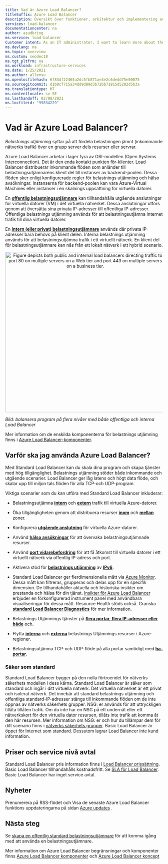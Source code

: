 ```yaml
---
title: Vad är Azure Load Balancer?
titleSuffix: Azure Load Balancer
description: Översikt över funktioner, arkitektur och implementering av Azure Load Balancer-funktioner. Lär dig hur Load Balancer fungerar och hur du använder det i molnet.
services: load-balancer
documentationcenter: na
author: asudbring
ms.service: load-balancer
Customer intent: As an IT administrator, I want to learn more about the Azure Load Balancer service and what I can use it for.
ms.devlang: na
ms.topic: overview
ms.custom: seodec18
ms.tgt_pltfrm: na
ms.workload: infrastructure-services
ms.date: 1/25/2021
ms.author: allensu
ms.openlocfilehash: 6f83df22465a2dc5fb871ae4e2c6dedd75e00075
ms.sourcegitcommit: d1b0cf715a34dd9d89d3b72bb71815d5202d5b3a
ms.translationtype: MT
ms.contentlocale: sv-SE
ms.lasthandoff: 02/08/2021
ms.locfileid: "99834229"
---
```

# <a name="what-is-azure-load-balancer"></a>Vad är Azure Load Balancer?

*Belastnings utjämning* syftar på att fördela belastningen jämnt (inkommande nätverks trafik) över en grupp server dels resurser eller servrar. 

Azure Load Balancer arbetar i lager fyra av OSI-modellen (Open Systems Interconnection). Det är den enda kontakt punkten för-klienter. Load Balancer distribuerar inkommande flöden som anländer till belastningsutjämnarens klient del till instanser av backend-poolen. Dessa flöden sker enligt konfigurerade regler för belastnings utjämning och hälso avsökningar. Instanserna för backend-poolen kan vara Azure-Virtual Machines eller instanser i en skalnings uppsättning för virtuella datorer.

En **[offentlig belastningsutjämnare](./components.md#frontend-ip-configurations)** kan tillhandahålla utgående anslutningar för virtuella datorer (VM) i det virtuella nätverket. Dessa anslutningar utförs genom att översätta sina privata IP-adresser till offentliga IP-adresser. Offentliga belastnings utjämning används för att belastningsutjämna Internet trafik till dina virtuella datorer.

En **[intern (eller privat) belastningsutjämnare](./components.md#frontend-ip-configurations)** används där privata IP-adresser bara behövs på klient delen. Interna belastnings utjämning används för att belastningsutjämna trafik i ett virtuellt nätverk. En klient del för belastningsutjämnare kan nås från ett lokalt nätverk i ett hybrid scenario.

<p align="center">
  <img src="./media/load-balancer-overview/load-balancer.svg" alt="Figure depicts both public and internal load balancers directing traffic to port 80 on multiple servers on a Web tier and port 443 on multiple servers on a business tier." width="512" title="Azure Load Balancer">
</p>

*Bild: balansera program på flera nivåer med både offentliga och interna Load Balancer*

Mer information om de enskilda komponenterna för belastnings utjämning finns i [Azure Load Balancer-komponenter](./components.md).

## <a name="why-use-azure-load-balancer"></a>Varför ska jag använda Azure Load Balancer?
Med Standard Load Balancer kan du skala dina program och skapa tjänster med hög tillgänglighet. Belastnings utjämning stöder både inkommande och utgående scenarier. Load Balancer ger låg latens och högt data flöde, och skalar upp till miljon tals flöden för alla TCP-och UDP-program.

Viktiga scenarier som du kan utföra med Standard Load Balancer inkluderar:

- Belastningsutjämna **[intern](./quickstart-load-balancer-standard-internal-portal.md)** och **[extern](./tutorial-load-balancer-standard-manage-portal.md)** trafik till virtuella Azure-datorer.

- Öka tillgängligheten genom att distribuera resurser **[inom](./tutorial-load-balancer-standard-public-zonal-portal.md)** och **[mellan](./tutorial-load-balancer-standard-public-zone-redundant-portal.md)** zoner.

- Konfigurera **[utgående anslutning](./load-balancer-outbound-connections.md)** för virtuella Azure-datorer.

- Använd **[hälso avsökningar](./load-balancer-custom-probe-overview.md)** för att övervaka belastningsutjämnade resurser.

- Använd **[port vidarebefordring](./tutorial-load-balancer-port-forwarding-portal.md)** för att få åtkomst till virtuella datorer i ett virtuellt nätverk via offentlig IP-adress och port.

- Aktivera stöd för **[belastnings utjämning](../virtual-network/virtual-network-ipv4-ipv6-dual-stack-standard-load-balancer-powershell.md)** av **[IPv6](../virtual-network/ipv6-overview.md)**.

- Standard Load Balancer ger flerdimensionella mått via [Azure Monitor](../azure-monitor/overview.md).  Dessa mått kan filtreras, grupperas och delas upp för en specifik dimension.  De tillhandahåller aktuella och historiska insikter om prestanda och hälsa för din tjänst. [Insikter för Azure Load Balancer](https://docs.microsoft.com/azure/load-balancer/load-balancer-insights) erbjuder en förkonfigurerad instrument panel med användbara visualiseringar för dessa mått.  Resource Health stöds också. Granska **[standard Load Balancer Diagnostics](load-balancer-standard-diagnostics.md)** för mer information.

- Belastnings Utjämnings tjänster på **[flera portar, flera IP-adresser eller både](./load-balancer-multivip-overview.md)** och.

- Flytta **[interna](./move-across-regions-internal-load-balancer-portal.md)** och **[externa](./move-across-regions-external-load-balancer-portal.md)** belastnings Utjämnings resurser i Azure-regioner.

- Belastningsutjämna TCP-och UDP-flöde på alla portar samtidigt med **[ha-portar](./load-balancer-ha-ports-overview.md)**.

### <a name="secure-by-default"></a><a name="securebydefault"></a>Säker som standard

Standard Load Balancer bygger på den nolla förtroendet för nätverks säkerhets modellen i dess kärna. Standard Load Balancer är säker som standard och ingår i ditt virtuella nätverk. Det virtuella nätverket är ett privat och isolerat nätverk.  Det innebär att standard belastnings utjämning och offentliga standard-IP-adresser stängs till inkommande flöden om de inte öppnas av nätverks säkerhets grupper. NSG: er används för att uttryckligen tillåta tillåten trafik.  Om du inte har en NSG på ett undernät eller ett nätverkskort för den virtuella dator resursen, tillåts inte trafik att komma åt den här resursen. Mer information om NSG: er och hur du tillämpar dem för ditt scenario finns i [nätverks säkerhets grupper](../virtual-network/network-security-groups-overview.md).
Basic Load Balancer är öppet för Internet som standard. Dessutom lagrar Load Balancer inte kund information.

## <a name="pricing-and-sla"></a>Priser och service nivå avtal

Standard Load Balancer pris information finns i [Load Balancer prissättning](https://azure.microsoft.com/pricing/details/load-balancer/).
Basic Load Balancer tillhandahålls kostnadsfritt.
Se [SLA för Load Balancer](https://aka.ms/lbsla). Basic Load Balancer har inget service avtal.

## <a name="whats-new"></a>Nyheter

Prenumerera på RSS-flödet och Visa de senaste Azure Load Balancer funktions uppdateringarna på sidan [Azure updates](https://azure.microsoft.com/updates/?category=networking&query=load%20balancer) .

## <a name="next-steps"></a>Nästa steg

Se [skapa en offentlig standard belastningsutjämnare](quickstart-load-balancer-standard-public-portal.md) för att komma igång med att använda en belastningsutjämnare.

Mer information om Azure Load Balancer begränsningar och komponenter finns [Azure Load Balancer komponenter](./components.md) och [Azure Load Balancer koncept](./concepts.md)
